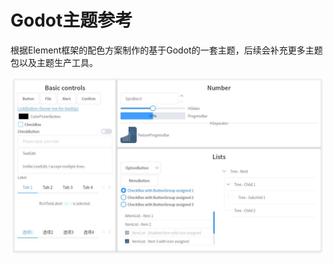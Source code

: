 # Godot主题参考

根据Element框架的配色方案制作的基于Godot的一套主题，后续会补充更多主题包以及主题生产工具。

![](screenshots/theme_Element.JPG)